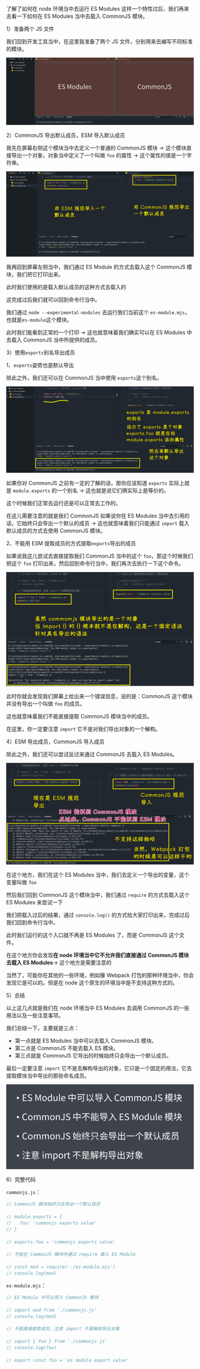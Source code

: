 了解了如何在 node 环境当中去运行 ES Modules 这样一个特性过后，我们再来去看一下如何在 ES Modules 当中去载入 CommonJS 模块。

1）准备两个 JS 文件

我们回到开发工具当中，在这里我准备了两个 JS 文件，分别用来去编写不同标准的模块。

![JS 文件](assets/img/2021-11-14-11-34-07.png)

2）CommonJS 导出默认成员，ESM 导入默认成员

我先在屏幕右侧这个模块当中去定义一个普通的 CommonJS 模块 -> 这个模块直接导出一个对象，对象当中定义了一个叫做 `foo` 的属性 -> 这个属性的值是一个字符串。

![导入成员](assets/img/2021-11-14-11-36-27.png)

我再回到屏幕左侧当中，我们通过 ES Module 的方式去载入这个 CommonJS 模块，我们把它打印出来。

此时我们使用的是载入默认成员的这种方式去载入的

这完成过后我们就可以回到命令行当中。

我们通过 `node --experimental-modules` 去运行我们当前这个 `es-module.mjs`，也就是`es-module`这个模块。

此时我们能看到正常的一个打印 -> 这也就意味着我们确实可以在 ES Modules 中去载入 CommonJS 当中所提供的成员。

3）使用`exports`别名导出成员

1、`exports`姿势也是默认导出

除此之外，我们还可以在 CommonJS 当中使用 `exports`这个别名。

![exports 别名](assets/img/2021-11-14-11-41-50.png)

如果你对 CommonJS 之前有一定的了解的话，那你应该知道 `exports` 实际上就是 `module.exports` 的一个别名 -> 这也就是说它们俩实际上是等价的。

这个时候我们正常去运行还是可以正常去工作的。

在这儿需要注意的就是我们 CommonJS 如果说你在 ES Modules 当中去引用的话，它始终只会导出一个默认的成员 -> 这也就意味着我们只能通过 `import` 载入默认成员的方式去使用 CommonJS 模块。

2、不能用 ESM 提取成员的方式提取`exports`导出的成员

如果说我这儿尝试去直接提取我们 CommonJS 当中的这个 `foo`，那这个时候我们把这个 `foo` 打印出来，然后回到命令行当中，我们再次去执行一下这个命令。

![提取成员](assets/img/2021-11-14-11-45-17.png)

此时你就会发现我们屏幕上给出来一个错误信息，说的是：CommonJS 这个模块并没有导出一个叫做 `foo` 的成员。

这也就意味着我们不能直接提取 CommonJS 模块当中的成员。

在这里，你一定要注意 `import` 它不是对我们导出对象的一个解构。

4）ESM 导出成员，CommonJS 导入成员

除此之外，我们还可以尝试反过来通过 CommonJS 去载入 ES Modules。

![ESM 导出模块](assets/img/2021-11-14-11-51-12.png)

在这个地方，我们在这个 ES Modules 当中，我们去定义一个导出的变量，这个变量叫做 `foo`

然后我们回到 CommonJS 这个模块当中，我们通过 `require` 的方式去载入这个 ES Modules 来尝试一下

我们把载入过后的结果，通过 `console.log()` 的方式给大家打印出来，完成过后我们回到命令行当中。

此时我们运行的这个入口就不再是 ES Modules 了，而是 CommonJS 这个文件。

在这个地方你会发现**在 node 环境当中它不允许我们直接通过 CommonJS 模块去载入 ES Modules**-> 这个地方是需要注意的

当然了，可能你在其他的一些环境，例如像 Webpack 打包的那种环境当中，你会发现它是可以的。但是在 node 这个原生的环境当中是不支持这种方式的。

5）总结

以上这几点就是我们在 node 环境当中 ES Modules 去调用 CommonJS 的一些用法以及一些注意事项。

我们总结一下，主要就是三点：

- 第一点就是 ES Modules 当中可以去载入 CommonJS 模块。
- 第二点是 CommonJS 不能去载入 ES 模块。
- 第三点就是 CommonJS 它导出的时候始终只会导出一个默认成员。

最后一定要注意 `import` 它不是去解构导出的对象，它只是一个固定的用法，它去提取模块当中导出的那些命名成员。

![三点](assets/img/2021-11-14-00-11-42.png)

6）完整代码

`commonjs.js`：

``` js
// CommonJS 模块始终只会导出一个默认成员

// module.exports = {
//   foo: 'commonjs exports value'
// }

// exports.foo = 'commonjs exports value'

// 不能在 CommonJS 模块中通过 require 载入 ES Module

// const mod = require('./es-module.mjs')
// console.log(mod)
```

`es-module.mjs`：

``` js
// ES Module 中可以导入 CommonJS 模块

// import mod from './commonjs.js'
// console.log(mod)

// 不能直接提取成员，注意 import 不是解构导出对象

// import { foo } from './commonjs.js'
// console.log(foo)

// export const foo = 'es module export value'
```



